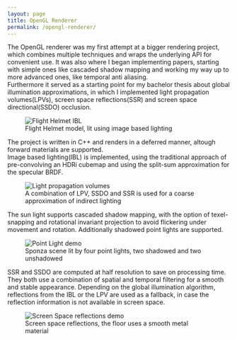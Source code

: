 ```yaml
---
layout: page
title: OpenGL Renderer
permalink: /opengl-renderer/
---
```


The OpenGL renderer was my first attempt at a bigger rendering project, which combines multiple techniques and wraps the underlying API for convenient use.
It was also where I began implementing papers, starting with simple ones like cascaded shadow mapping and working my way up to more advanced ones, like temporal anti aliasing.  
Furthermore it served as a starting point for my bachelor thesis about global illumination approximations, 
in which I implemented light propagation volumes(LPVs), screen space reflections(SSR) and screen space directional(SSDO) occlusion.

<figure>
  <img src="/images/GLRenderer/FlightHelmet.png" alt="Flight Helmet IBL" />
  <figcaption> Flight Helmet model, lit using image based lighting </figcaption>
</figure>

The project is written in C++ and renders in a deferred manner, altough forward materials are supported.  
Image based lighting(IBL) is implemented, using the traditional approach of
pre-convolving an HDRi cubemap and using the split-sum approximation for the specular BRDF.  

<figure>
  <img src="/images/GLRenderer/LPV.png" alt="Light propagation volumes" />
  <figcaption> A combination of LPV, SSDO and SSR is used for a coarse approximation of indirect lighting </figcaption>
</figure>

The sun light supports cascaded shadow mapping, with the option of texel-snapping and rotational invariant projection to avoid flickering under movement and rotation. 
Additionally shadowed point lights are supported.

<figure>
  <img src="/images/GLRenderer/PointLights.png" alt="Point Light demo" />
  <figcaption> Sponza scene lit by four point lights, two shadowed and two unshadowed </figcaption>
</figure>

SSR and SSDO are computed at half resolution to save on processing time. They both use a combination of spatial and temporal filtering for a smooth and stable appearance. 
Depending on the global illumination algorithm, reflections from the IBL or the LPV are used as a fallback, in case the reflection information is not available in screen space. 

<figure>
  <img src="/images/GLRenderer/SSR.png" alt="Screen Space reflections demo" />
  <figcaption> Screen space reflections, the floor uses a smooth metal material </figcaption>
</figure>